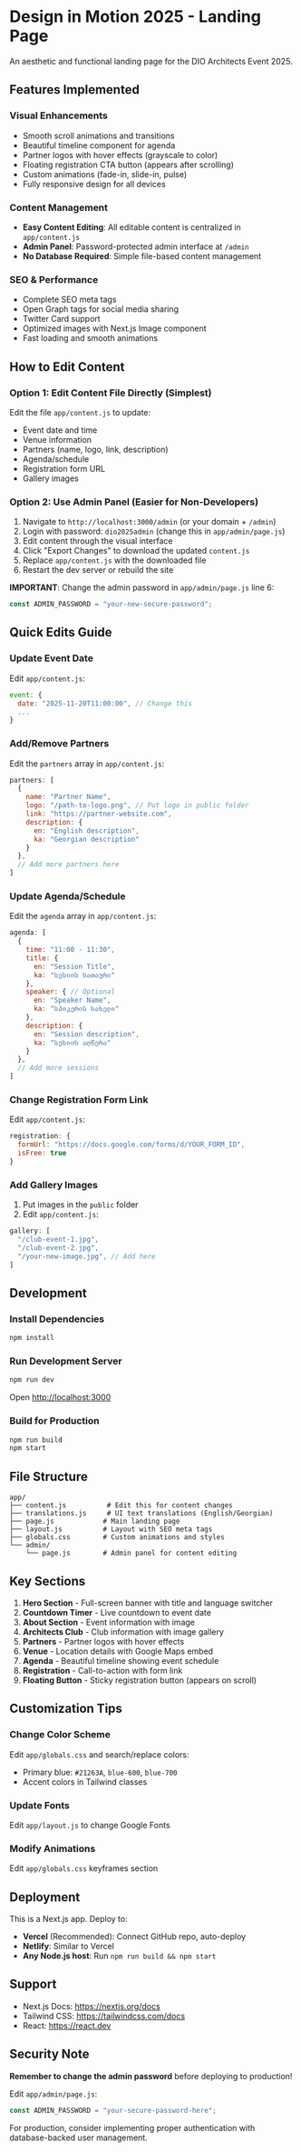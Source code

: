 # Design in Motion 2025 - Landing Page

An aesthetic and functional landing page for the DIO Architects Event 2025.

## Features Implemented

### Visual Enhancements
- Smooth scroll animations and transitions
- Beautiful timeline component for agenda
- Partner logos with hover effects (grayscale to color)
- Floating registration CTA button (appears after scrolling)
- Custom animations (fade-in, slide-in, pulse)
- Fully responsive design for all devices

### Content Management
- **Easy Content Editing**: All editable content is centralized in `app/content.js`
- **Admin Panel**: Password-protected admin interface at `/admin`
- **No Database Required**: Simple file-based content management

### SEO & Performance
- Complete SEO meta tags
- Open Graph tags for social media sharing
- Twitter Card support
- Optimized images with Next.js Image component
- Fast loading and smooth animations

## How to Edit Content

### Option 1: Edit Content File Directly (Simplest)
Edit the file `app/content.js` to update:
- Event date and time
- Venue information
- Partners (name, logo, link, description)
- Agenda/schedule
- Registration form URL
- Gallery images

### Option 2: Use Admin Panel (Easier for Non-Developers)
1. Navigate to `http://localhost:3000/admin` (or your domain + `/admin`)
2. Login with password: `dio2025admin` (change this in `app/admin/page.js`)
3. Edit content through the visual interface
4. Click "Export Changes" to download the updated `content.js`
5. Replace `app/content.js` with the downloaded file
6. Restart the dev server or rebuild the site

**IMPORTANT**: Change the admin password in `app/admin/page.js` line 6:
```javascript
const ADMIN_PASSWORD = "your-new-secure-password";
```

## Quick Edits Guide

### Update Event Date
Edit `app/content.js`:
```javascript
event: {
  date: "2025-11-20T11:00:00", // Change this
  ...
}
```

### Add/Remove Partners
Edit the `partners` array in `app/content.js`:
```javascript
partners: [
  {
    name: "Partner Name",
    logo: "/path-to-logo.png", // Put logo in public folder
    link: "https://partner-website.com",
    description: {
      en: "English description",
      ka: "Georgian description"
    }
  },
  // Add more partners here
]
```

### Update Agenda/Schedule
Edit the `agenda` array in `app/content.js`:
```javascript
agenda: [
  {
    time: "11:00 - 11:30",
    title: {
      en: "Session Title",
      ka: "სესიის სათაური"
    },
    speaker: { // Optional
      en: "Speaker Name",
      ka: "სპიკერის სახელი"
    },
    description: {
      en: "Session description",
      ka: "სესიის აღწერა"
    }
  },
  // Add more sessions
]
```

### Change Registration Form Link
Edit `app/content.js`:
```javascript
registration: {
  formUrl: "https://docs.google.com/forms/d/YOUR_FORM_ID",
  isFree: true
}
```

### Add Gallery Images
1. Put images in the `public` folder
2. Edit `app/content.js`:
```javascript
gallery: [
  "/club-event-1.jpg",
  "/club-event-2.jpg",
  "/your-new-image.jpg", // Add here
]
```

## Development

### Install Dependencies
```bash
npm install
```

### Run Development Server
```bash
npm run dev
```
Open [http://localhost:3000](http://localhost:3000)

### Build for Production
```bash
npm run build
npm start
```

## File Structure

```
app/
├── content.js          # Edit this for content changes
├── translations.js     # UI text translations (English/Georgian)
├── page.js            # Main landing page
├── layout.js          # Layout with SEO meta tags
├── globals.css        # Custom animations and styles
└── admin/
    └── page.js        # Admin panel for content editing
```

## Key Sections

1. **Hero Section** - Full-screen banner with title and language switcher
2. **Countdown Timer** - Live countdown to event date
3. **About Section** - Event information with image
4. **Architects Club** - Club information with image gallery
5. **Partners** - Partner logos with hover effects
6. **Venue** - Location details with Google Maps embed
7. **Agenda** - Beautiful timeline showing event schedule
8. **Registration** - Call-to-action with form link
9. **Floating Button** - Sticky registration button (appears on scroll)

## Customization Tips

### Change Color Scheme
Edit `app/globals.css` and search/replace colors:
- Primary blue: `#21263A`, `blue-600`, `blue-700`
- Accent colors in Tailwind classes

### Update Fonts
Edit `app/layout.js` to change Google Fonts

### Modify Animations
Edit `app/globals.css` keyframes section

## Deployment

This is a Next.js app. Deploy to:
- **Vercel** (Recommended): Connect GitHub repo, auto-deploy
- **Netlify**: Similar to Vercel
- **Any Node.js host**: Run `npm run build && npm start`

## Support

- Next.js Docs: https://nextjs.org/docs
- Tailwind CSS: https://tailwindcss.com/docs
- React: https://react.dev

## Security Note

**Remember to change the admin password** before deploying to production!

Edit `app/admin/page.js`:
```javascript
const ADMIN_PASSWORD = "your-secure-password-here";
```

For production, consider implementing proper authentication with database-backed user management.
